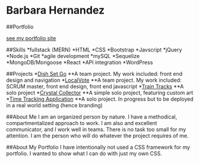 # Barbara Hernandez
##Portfolio

[see my portfolio site](https://barbarahernandez.github.io/myportfolio/)

##Skills
*fullstack (MERN)
*HTML
*CSS
*Bootstrap
*Javscript
*jQuery
*Node.js
*Git
*agile development
*mySQL
*Sequelize
*MongoDB/Mongoose
*React
*API integration
*WordPress

##Projects
*[Dish Set Go](https://github.com/BarbaraHernandez/The-Sharpening-House)
**A team project. My work included: front end design and navigation
*[LocalVote](https://github.com/BarbaraHernandez/localvote)
**A team project. My work included: SCRUM master, front end design, front end javascript
*[Train Tracks](https://github.com/BarbaraHernandez/TrainTimes-week07-hw)
**A solo project
*[Crystal Collector](https://github.com/BarbaraHernandez/unit-4-game)
**A simple solo project, featuring custom art
*[Time Tracking Application](https://github.com/BarbaraHernandez/timetrackingsite)
**A solo project. In progress but to be deployed in a real world setting (hence branding)

##About Me
I am an organized person by nature. I have a methodical, compartmentalized approach to work. I am also and excellent communicator, and I work well in teams. There is no task too small for my attention. I am the person who will do whatever the project requires of me.

##About My Portfolio
I have intentionally not used a CSS framework for my portfolio. I wanted to show what I can do with just my own CSS.